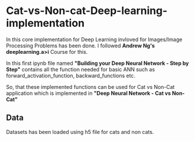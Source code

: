 # Cat-vs-Non-cat-Deep-learning-implementation

In this core implementation for Deep Learning invloved for Images/Image Processing Problems has been done.
I followed <b>Andrew Ng's deeplearning.a>i</b> Course for this.

In this first ipynb file named <b>"Building your Deep Neural Network - Step by Step"</b> contains all the function needed for basic ANN such as forward_activation_function, backward_functions etc.

So, that these implemented functions can be used for Cat vs Non-Cat application which is implemented in <b>"Deep Neural Network - Cat vs Non-Cat"</b>

## Data
Datasets has been loaded using h5 file for cats and non cats.
